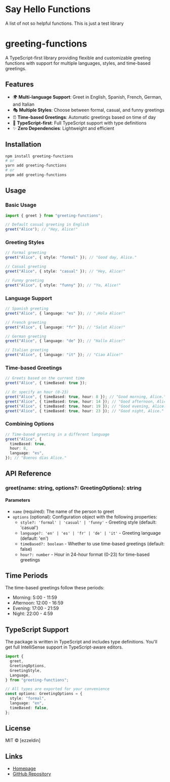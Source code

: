 # Say Hello Functions

A list of not so helpful functions. This is just a test library

# greeting-functions

A TypeScript-first library providing flexible and customizable greeting functions with support for multiple languages, styles, and time-based greetings.

<!-- PackageAI Verification: pkgai_069cvnngeavg_m8ovl0au -->

## Features

- 🌍 **Multi-language Support**: Greet in English, Spanish, French, German, and Italian
- 🎭 **Multiple Styles**: Choose between formal, casual, and funny greetings
- ⏰ **Time-based Greetings**: Automatic greetings based on time of day
- 📝 **TypeScript-first**: Full TypeScript support with type definitions
- ✨ **Zero Dependencies**: Lightweight and efficient

## Installation

```bash
npm install greeting-functions
# or
yarn add greeting-functions
# or
pnpm add greeting-functions
```

## Usage

### Basic Usage

```typescript
import { greet } from "greeting-functions";

// Default casual greeting in English
greet("Alice"); // "Hey, Alice!"
```

### Greeting Styles

```typescript
// Formal greeting
greet("Alice", { style: "formal" }); // "Good day, Alice."

// Casual greeting
greet("Alice", { style: "casual" }); // "Hey, Alice!"

// Funny greeting
greet("Alice", { style: "funny" }); // "Yo, Alice!"
```

### Language Support

```typescript
// Spanish greeting
greet("Alice", { language: "es" }); // "¡Hola Alice!"

// French greeting
greet("Alice", { language: "fr" }); // "Salut Alice!"

// German greeting
greet("Alice", { language: "de" }); // "Hallo Alice!"

// Italian greeting
greet("Alice", { language: "it" }); // "Ciao Alice!"
```

### Time-based Greetings

```typescript
// Greets based on the current time
greet("Alice", { timeBased: true });

// Or specify an hour (0-23)
greet("Alice", { timeBased: true, hour: 8 }); // "Good morning, Alice."
greet("Alice", { timeBased: true, hour: 14 }); // "Good afternoon, Alice."
greet("Alice", { timeBased: true, hour: 19 }); // "Good evening, Alice."
greet("Alice", { timeBased: true, hour: 23 }); // "Good night, Alice."
```

### Combining Options

```typescript
// Time-based greeting in a different language
greet("Alice", {
  timeBased: true,
  hour: 8,
  language: "es",
}); // "Buenos días Alice."
```

## API Reference

### greet(name: string, options?: GreetingOptions): string

#### Parameters

- `name` (required): The name of the person to greet
- `options` (optional): Configuration object with the following properties:
  - `style?: 'formal' | 'casual' | 'funny'` - Greeting style (default: 'casual')
  - `language?: 'en' | 'es' | 'fr' | 'de' | 'it'` - Greeting language (default: 'en')
  - `timeBased?: boolean` - Whether to use time-based greetings (default: false)
  - `hour?: number` - Hour in 24-hour format (0-23) for time-based greetings

## Time Periods

The time-based greetings follow these periods:

- Morning: 5:00 - 11:59
- Afternoon: 12:00 - 16:59
- Evening: 17:00 - 21:59
- Night: 22:00 - 4:59

## TypeScript Support

The package is written in TypeScript and includes type definitions. You'll get full IntelliSense support in TypeScript-aware editors.

```typescript
import {
  greet,
  GreetingOptions,
  GreetingStyle,
  Language,
} from "greeting-functions";

// All types are exported for your convenience
const options: GreetingOptions = {
  style: "formal",
  language: "en",
  timeBased: false,
};
```

## License

MIT © [ezzeldin]

## Links

- [Homepage](https://bento.me/ezzeldin-mo)
- [GitHub Repository](https://github.com/tawhedmuslim1/greeting-functions)
